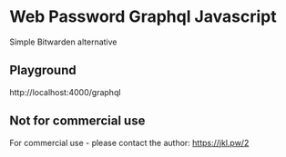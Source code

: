 # Web Password Graphql Javascript

Simple Bitwarden alternative

## Playground

http://localhost:4000/graphql

## Not for commercial use

For commercial use - please contact the author: https://jkl.pw/2
